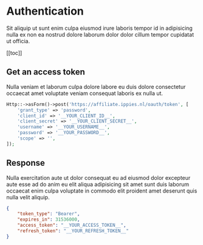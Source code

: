 # Authentication
Sit aliquip ut sunt enim culpa eiusmod irure laboris tempor id in adipisicing nulla ex non ea nostrud dolore laborum dolor dolor cillum tempor cupidatat ut officia.

[[toc]]

## Get an access token
Nulla veniam et laborum culpa dolore labore eu duis dolore consectetur occaecat amet voluptate veniam consequat laboris ex nulla ut.
```php
Http::->asForm()->post('https://affiliate.ippies.nl/oauth/token', [
    'grant_type' => 'password',
    'client_id' => '__YOUR_CLIENT_ID__',
    'client_secret' => '__YOUR_CLIENT_SECRET__',
    'username' => '__YOUR_USERNAME__',
    'password' => '__YOUR_PASSWORD__',
    'scope' => '',
]);
```

## Response
Nulla exercitation aute ut dolor consequat eu ad eiusmod dolor excepteur aute esse ad do anim eu elit aliqua adipisicing sit amet sunt duis laborum occaecat enim culpa voluptate in commodo elit proident amet deserunt quis nulla velit aliquip.

```json
{
    "token_type": "Bearer",
    "expires_in": 31536000,
    "access_token": "__YOUR_ACCESS_TOKEN__",
    "refresh_token": "__YOUR_REFRESH_TOKEN__"
}
```

<EditOnGithub edit_url="authentication/authentication.md"/>
